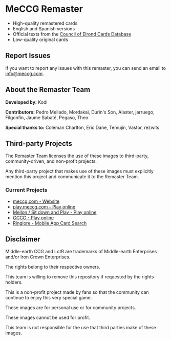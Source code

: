 # MeCCG Remaster

- High-quality remastered cards
- English and Spanish versions
- Official texts from the [Council of Elrond Cards Database](https://github.com/council-of-elrond-meccg/meccg-cards-database)
- Low-quality original cards


## Report Issues

If you want to report any issues with this remaster, you can send an email to [info@meccg.com](mailto:info@meccg.com).

## About the Remaster Team

**Developed by:** Kodi

**Contributors:** Pedro Mellado, Mordakai, Durin's Son, Alaster, jarruego, Filgonfin, Jaume Sabaté, Pegaso, Theo

**Special thanks to:** Coleman Charlton, Eric Dane, Temujin, Vastor, rezwits

## Third-party Projects

The Remaster Team licenses the use of these images to third-party, community-driven, and non-profit projects.

Any third-party project that makes use of these images must explicitly mention this project and communicate it to the Remaster Team.

### Current Projects

- [meccg.com - Website](https://meccg.com/cards)
- [play.meccg.com - Play online](https://play.meccg.com)
- [Mellon / Sit down and Play - Play online](https://meccg.herokuapp.com/)
- [GCCG - Play online](https://meccg.com/play-online/gccg/)
- [Ringlore - Mobile App Card Search](https://play.google.com/store/apps/details?id=com.hatfat.meccg&gl=ES)

## Disclaimer

Middle-earth CCG and LotR are trademarks of Middle-earth Enterprises and/or Iron Crown Enterprises.

The rights belong to their respective owners.

This team is willing to remove this repository if requested by the rights holders.

This is a non-profit project made by fans so that the community can continue to enjoy this very special game.

These images are for personal use or for community projects.

These images cannot be used for profit.

This team is not responsible for the use that third parties make of these images.

